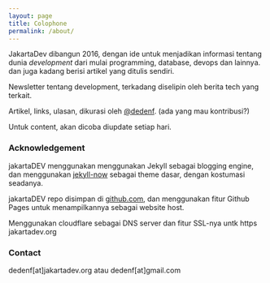 ```yaml
---
layout: page
title: Colophone
permalink: /about/
---
```


JakartaDev dibangun 2016, dengan ide untuk menjadikan informasi tentang dunia *development* dari mulai programming, database, devops dan lainnya. dan juga kadang berisi artikel yang ditulis sendiri. 

Newsletter tentang development, terkadang diselipin oleh berita tech yang terkait.

Artikel, links, ulasan, dikurasi oleh [@dedenf](https://twitter.com/dedenf). (ada yang mau kontribusi?)

Untuk content, akan dicoba diupdate setiap hari.

### Acknowledgement
jakartaDEV menggunakan menggunakan Jekyll sebagai blogging engine, dan menggunakan [jekyll-now](https://github.com/barryclark/jekyll-now) sebagai theme dasar, dengan kostumasi seadanya.

jakartaDEV repo disimpan di [github.com](https://http://github.com/jakartadev/jakartadev.github.io), dan menggunakan fitur Github Pages untuk menampilkannya sebagai website host.

Menggunakan cloudflare sebagai DNS server dan fitur SSL-nya untk https jakartadev.org

### Contact 

dedenf[at]jakartadev.org atau dedenf[at]gmail.com
